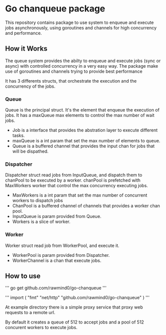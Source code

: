 # Go chanqueue package

This repository contains package to use system to enqueue and execute jobs asynchronously, 
using goroutines and channels for high concurrency and performance.

## How it Works

The queue system provides the abilty to enqueue and execute jobs (sync or async) with 
controlled concurrency in a very easy way. The package make use of goroutines and channels 
trying to provide best performance 

It has 3 differents structs, that orchestrate the execution and the concurrency of the jobs.

### Queue

Queue is the principal struct. It's the element that enqueue the execution of jobs. It has
a maxQueue max elements to control the max number of wait jobs.

* Job is a interface that provides the abstration layer to execute different tasks.
* maxQueue is a int param that set the max number of elements to queue.  
* Queue is a buffered channel that provides the input chan for jobs that will be dispathed. 

### Dispatcher

Dispatcher struct read jobs from InputQueue, and dispatch them to chanPool to be executed by
a worker. chanPool is prefetched with MaxWorkers worker that control the max concurrency 
executing jobs.

* MaxWorkers is a int param that set the max number of concurrent workers to dispatch jobs
* ChanPool is a buffered channel of channels that provides a worker chan pool. 
* InputQueue is param provided from Queue.
* Workers is a slice of worker.

### Worker

Worker struct read job from WorkerPool, and execute it. 

* WorkerPool is param provided from Dispatcher.
* WorkerChannel is a chan that execute jobs.

## How to use

'''
go get github.com/rawmind0/go-chanqueue
'''

'''
import (
    "fmt"
    "net/http"
    "github.com/rawmind0/go-chanqueue"
)
'''

At example directory there is a simple proxy service that proxy web requests to a remote url.

By default it creates a queue of 512 to accept jobs and a pool of 512 concurent workers to
execute jobs.





